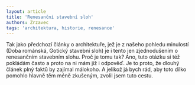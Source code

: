 ```yaml
---
layout: article
title: 'Renesanční stavební sloh'
authors: Zrzavec
tags: 'architektura, historie, renesance'
---
```


Tak jako předchozí články o architektuře, jež je z našeho pohledu minulostí (Doba románská, Gotický stavební sloh) je i tento jen zjednodušením o renesančním stavebním slohu. Proč je tomu tak? Ano, tuto otázku si též pokládám často a proto na ni mám již i odpověď. Je to proto, že dlouhý článek plný faktů by zajímal málokoho. A jelikož já bych rád, aby toto dílko pomohlo hlavně těm méně zkušeným, zvolil jsem tuto cestu.
